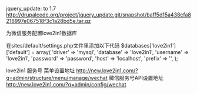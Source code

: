 jquery_update: to 1.7
http://drupalcode.org/project/jquery_update.git/snapshot/baff5d15a438cfa8216997e067518f3c1a28bd5e.tar.gz




为微信服务配置love2in1数据库

在sites/default/settings.php文件里添加以下代码
   $databases['love2in1']['default'] = array(
    'driver' => 'mysql',
    'database' => 'love2in1',
    'username' => 'love2in1',
    'password' => 'password',
     'host' => 'localhost',
     'prefix' => '',
   );



love2in1 服务号 菜单设置地址 http://new.love2in1.com/?q=admin/structure/menu/manage/wechat 
微信服务号API设置地址 http://new.love2in1.com/?q=admin/config/wechat
